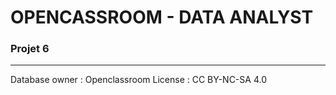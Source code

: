 # OPENCASSROOM - DATA ANALYST
### Projet 6

---
Database owner : Openclassroom
License : CC BY-NC-SA 4.0
